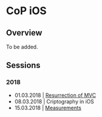 # CoP iOS

## Overview

To be added.

## Sessions

### 2018

- 01.03.2018 | [Resurrection of MVC](https://github.com/3pillarlabs/CoPiOS/tree/sessions/resurrection-of-mvc)
- 08.03.2018 | Criptography in iOS
- 15.03.2018 | [Measurements](https://github.com/3pillarlabs/CoPiOS/tree/sessions/measurements)